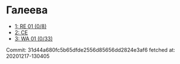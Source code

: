 # Галеева
- [1: RE 01 (0/8)](1.md)
- [2: CE](2.md)
- [3: WA 01 (0/33)](3.md)

Commit: 31d44a680fc5b65dfde2556d85656dd2824e3af6
 fetched at: 20201217-130405
